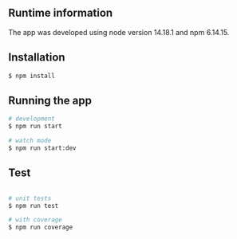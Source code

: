 ## Runtime information

The app was developed using node version 14.18.1 and npm 6.14.15.

## Installation

```bash
$ npm install
```

## Running the app

```bash
# development
$ npm run start

# watch mode
$ npm run start:dev

```

## Test

```bash

# unit tests
$ npm run test

# with coverage
$ npm run coverage


```
